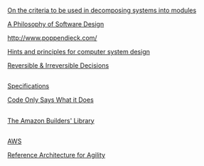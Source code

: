 [On the criteria to be used in decomposing systems into modules](https://blog.acolyer.org/2016/09/05/on-the-criteria-to-be-used-in-decomposing-systems-into-modules/)

[A Philosophy of Software Design](https://www.amazon.com/Philosophy-Software-Design-John-Ousterhout/dp/1732102201)

http://www.poppendieck.com/

[Hints and principles for computer system design](https://www.microsoft.com/en-us/research/uploads/prod/2019/09/Hints-137-short.pdf)

[Reversible & Irreversible Decisions](https://www.bredemeyer.com/whatis.htm)

##

[Specifications](../System/Specs.md)

[Code Only Says What it Does](https://brooker.co.za/blog/2020/06/23/code.html)

##

[The Amazon Builders' Library](https://aws.amazon.com/builders-library/)

##

[AWS](https://aws.amazon.com/architecture)

[Reference Architecture for Agility](https://github.com/wso2/reference-architecture)

